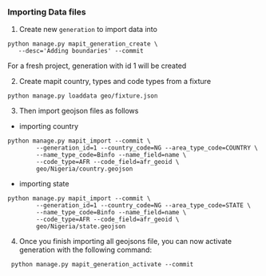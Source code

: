 ### Importing Data files

1. Create new `generation` to import data into

```
python manage.py mapit_generation_create \
   --desc='Adding boundaries' --commit
```
For a fresh project, generation with id 1 will be created

2. Create mapit country, types and code types from a fixture

```
python manage.py loaddata geo/fixture.json
```

3. Then import geojson files as follows

- importing country

```
python manage.py mapit_import --commit \
        --generation_id=1 --country_code=NG --area_type_code=COUNTRY \
        --name_type_code=Binfo --name_field=name \
        --code_type=AFR --code_field=afr_geoid \
        geo/Nigeria/country.geojson
```

- importing state

```
python manage.py mapit_import --commit \
        --generation_id=1 --country_code=NG --area_type_code=STATE \
        --name_type_code=Binfo --name_field=name \
        --code_type=AFR --code_field=afr_geoid \
        geo/Nigeria/state.geojson
```

4. Once you finish importing all geojsons file, you can now activate generation with the following command:

```
 python manage.py mapit_generation_activate --commit

```
